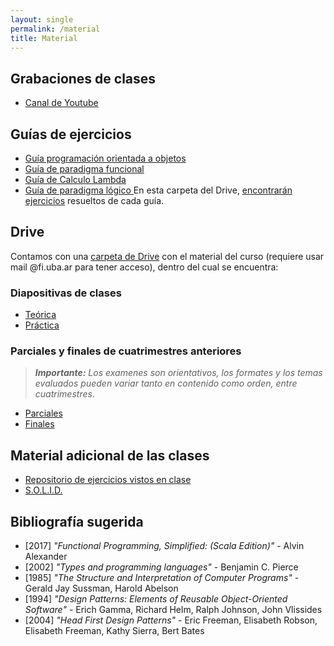 ```yaml
---
layout: single
permalink: /material
title: Material
---
```


## Grabaciones de clases
- <a target="_blanck" href="{{site.data.info.canal}}"> Canal de Youtube </a>

## Guías de ejercicios
- <a href="/guia-poo"> Guía programación orientada a objetos </a>
- <a href="/guia-funcional"> Guía de paradigma funcional </a>
- <a href="/guia-calculo-lambda"> Guía de Calculo Lambda </a>
- <a href="/guia-logico"> Guía de paradigma lógico </a>
En esta carpeta del Drive, [encontrarán ejercicios](https://drive.google.com/drive/folders/1CVcnZq7qP6FPGy5tVNrYy6mMEgE69JL7?usp=sharing) resueltos de cada guía.

## Drive
Contamos con una [carpeta de Drive](https://drive.google.com/drive/folders/12Ok0Azyaat3MdEslrCeNBNGlNWuUj30C?usp=drive_link) con el material del curso (requiere usar mail @fi.uba.ar para tener acceso), dentro del cual se encuentra:

### Diapositivas de clases
- [Teórica](https://drive.google.com/drive/folders/1uFBPG3BZx4AEUfqJf-nA6aSr1ScSCi7Y?usp=drive_link)
- [Práctica](https://drive.google.com/drive/folders/1ISIlw10U1SVuzaamSJMSvHxAceb5uHPt?usp=drive_link)

### Parciales y finales de cuatrimestres anteriores
> _**Importante:**  Los examenes son orientativos, los formates y los temas evaluados pueden variar tanto en contenido como orden, entre cuatrimestres_.

- [Parciales](https://drive.google.com/drive/folders/1z4gVxip4LveFgSQqv0KB0uIeHHiqt-eP?usp=drive_link)
- [Finales](https://drive.google.com/drive/folders/1hhfWCna1Ac6MnjJYSvrkN_HjShbA5NLT?usp=drive_link)


## Material adicional de las clases
- [Repositorio de ejercicios vistos en clase](https://github.com/paradigmas-fmi/ejercicios-clases)
- [S.O.L.I.D.](https://drive.google.com/drive/folders/1zU60qaNMNBfqmOV4B_32gwWolBGQOzPR?usp=sharing)


## Bibliografía sugerida

- \[2017\] _"Functional Programming, Simplified: (Scala Edition)"_ - Alvin Alexander
- \[2002\] _"Types and programming languages"_ - Benjamin C. Pierce
- \[1985\] _"The Structure and Interpretation of Computer Programs"_ - Gerald Jay Sussman, Harold Abelson
- \[1994\] _"Design Patterns: Elements of Reusable Object-Oriented Software"_ - Erich Gamma, Richard Helm, Ralph Johnson, John Vlissides
- \[2004\] _"Head First Design Patterns"_ - Eric Freeman, Elisabeth Robson, Elisabeth Freeman, Kathy Sierra, Bert Bates
